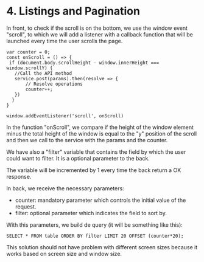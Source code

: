 # 4. Listings and Pagination

In front, to check if the scroll is on the bottom, we use the window event "scroll", to which we will add a listener with a callback function that will be launched every time the user scrolls the page.
```
var counter = 0;
const onScroll = () => {
 if (document.body.scrollHeight - window.innerHeight === window.scrollY) {
   //Call the API method
   service.post(params).then(resolve => {
       // Resolve operations
       counter++;
   })
  }
}

window.addEventListener('scroll', onScroll)
```
In the function "onScroll", we compare if the height of the window element minus the total height of the window is equal to the "y" position of the scroll and then we call to the service with the params and the counter.

We have also a "filter" variable that contains the field by which the user could want to filter. It is a optional parameter to the back.

The  variable will be incremented by 1 every time the back return a OK response.

In back, we receive the necessary parameters:
- counter: mandatory parameter which controls the initial value of the request.
- filter: optional parameter which indicates the field to sort by.

With this parameters, we build de query (it will be something like this): 
```
SELECT * FROM table ORDER BY filter LIMIT 20 OFFSET (counter*20);
```

This solution should not have problem with different screen sizes because it works based on screen size and window size.
